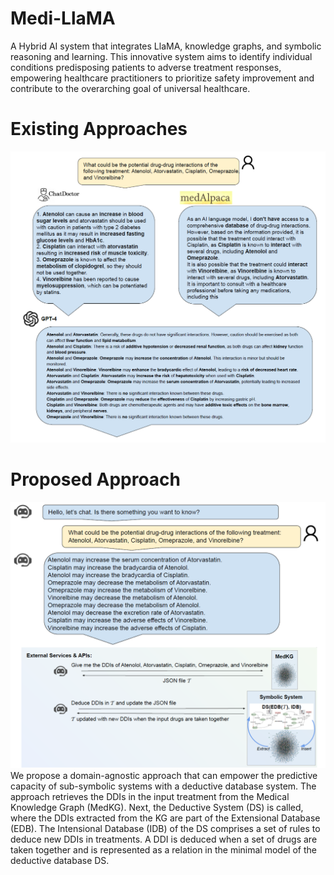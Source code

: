 # Medi-LlaMA

A Hybrid AI system that integrates LlaMA, knowledge graphs, and symbolic reasoning and learning. This innovative system aims to identify individual conditions predisposing patients to adverse treatment responses, empowering healthcare practitioners to prioritize safety improvement and contribute to the overarching goal of universal healthcare.


# Existing Approaches

![Baselines](demo/baselines.png)


# Proposed Approach

![Proposed Approach](demo/Medi-LlaMA.png)
We propose a domain-agnostic approach that can empower the predictive capacity of sub-symbolic systems with a deductive database system.
The approach retrieves the DDIs in the input treatment from the Medical Knowledge Graph (MedKG). Next, the Deductive System (DS) is called, where the DDIs extracted from the KG are part of the Extensional Database (EDB). The Intensional Database (IDB) of the DS comprises a set of rules to deduce new DDIs in treatments. A DDI is deduced when a set of drugs are taken together and is represented as a relation in the minimal model of the deductive database DS. 
